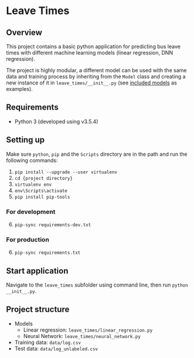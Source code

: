 # Leave Times

## Overview

This project contains a basic python application for predicting bus leave times with different machine learning models (linear regression, DNN regression).

The project is highly modular, a different model can be used with the same data and training process by inheriting from the `Model` class and creating a new instance of it in `leave_times/__init__.py` (see [included models](#project-structure) as examples).

## Requirements

- Python 3 (developed using v3.5.4)

## Setting up

Make sure `python`, `pip` and the `Scripts` directory are in the path and run the following commands:

  1. `pip install --upgrade --user virtualenv`
  2. `cd {project directory}`
  3. `virtualenv env`
  4. `env\Scripts\activate`
  5. `pip install pip-tools`

### For development

  6. `pip-sync requirements-dev.txt`

### For production

  6. `pip-sync requirements.txt`

## Start application

Navigate to the `leave_times` subfolder using command line, then run `python __init__.py`.

## Project structure

- Models
  - Linear regression: `leave_times/linear_regression.py`
  - Neural Network: `leave_times/neural_network.py`
- Training data: `data/log.csv`
- Test data: `data/log_unlabeled.csv`
